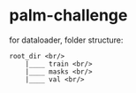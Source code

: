 # palm-challenge

for dataloader, folder structure: <br/>

```
root_dir <br/>
	|____ train <br/>
	|____ masks <br/>
	|____ val <br/>
```